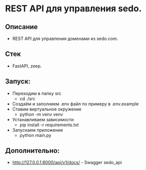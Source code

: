 # REST API для управления sedo.

## Описание
  - REST API для управления доменами из sedo.com.

## Стек
  - FastAPI, zeep.

## Запуск:
- Переходим в папку src 
    - cd ./src
- Создаём и заполняем .env файл по примеру в .env.example
- Ставим виртуальное окружение 
    - python -m venv venv
- Устанавливаем зависимости 
    - pip install -r requirements.txt
- Запускаем приложение 
    - python main.py

## Дополнительно:
- http://127.0.0.1:8000/api/v1/docs/ - Swagger sedo_api

